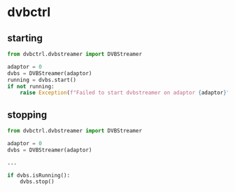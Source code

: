 # dvbctrl

## starting

```python
from dvbctrl.dvbstreamer import DVBStreamer

adaptor = 0
dvbs = DVBStreamer(adaptor)
running = dvbs.start()
if not running:
    raise Exception(f"Failed to start dvbstreamer on adaptor {adaptor}")
```

## stopping

```python
from dvbctrl.dvbstreamer import DVBStreamer

adaptor = 0
dvbs = DVBStreamer(adaptor)

...

if dvbs.isRunning():
    dvbs.stop()
```
